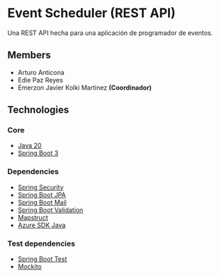 # Event Scheduler (REST API)

Una REST API hecha para una aplicación de programador de eventos.

## Members

- Arturo Anticona
- Edie Paz Reyes
- Emerzon Javier Kolki Martinez __(Coordinador)__

## Technologies

### Core
- [Java 20](https://blogs.oracle.com/oracle-latinoamerica/post/oracle-lanza-java-20)
- [Spring Boot 3](https://spring.io)

### Dependencies

- [Spring Security](https://spring.io/projects/spring-security)
- [Spring Boot JPA](https://spring.io/projects/spring-data-jpa)
- [Spring Boot Mail](https://www.baeldung.com/spring-email)
- [Spring Boot Validation](https://www.baeldung.com/spring-boot-bean-validation)
- [Mapstruct](https://mapstruct.org)
- [Azure SDK Java](https://azure.github.io/azure-sdk/releases/latest/java.html)

### Test dependencies

- [Spring Boot Test](https://www.baeldung.com/spring-boot-testing)
- [Mockito](https://site.mockito.org)

